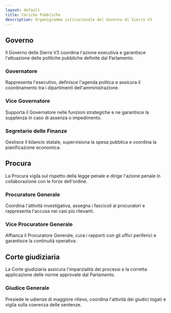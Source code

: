 ```yaml
---
layout: default
title: Cariche Pubbliche
description: Organigramma istituzionale del Governo di Sierra V3
---
```


<section class="content-section">
  <h2>Governo</h2>
  <p>Il Governo della Sierra V3 coordina l'azione esecutiva e garantisce l'attuazione delle politiche pubbliche definite dal Parlamento.</p>
  <div class="governance-grid">
    <article class="department-card" data-icon="🏛️">
      <h3>Governatore</h3>
      <p>Rappresenta l'esecutivo, definisce l'agenda politica e assicura il coordinamento tra i dipartimenti dell'amministrazione.</p>
    </article>
    <article class="department-card" data-icon="🤝">
      <h3>Vice Governatore</h3>
      <p>Supporta il Governatore nelle funzioni strategiche e ne garantisce la supplenza in caso di assenza o impedimento.</p>
    </article>
    <article class="department-card" data-icon="💼">
      <h3>Segretario delle Finanze</h3>
      <p>Gestisce il bilancio statale, supervisiona la spesa pubblica e coordina la pianificazione economica.</p>
    </article>
  </div>
</section>

<section class="content-section">
  <h2>Procura</h2>
  <p>La Procura vigila sul rispetto della legge penale e dirige l'azione penale in collaborazione con le forze dell'ordine.</p>
  <div class="highlight-grid">
    <article class="highlight-card" data-icon="⚖️">
      <h3>Procuratore Generale</h3>
      <p>Coordina l'attività investigativa, assegna i fascicoli ai procuratori e rappresenta l'accusa nei casi più rilevanti.</p>
    </article>
    <article class="highlight-card" data-icon="🛡️">
      <h3>Vice Procuratore Generale</h3>
      <p>Affianca il Procuratore Generale, cura i rapporti con gli uffici periferici e garantisce la continuità operativa.</p>
    </article>
  </div>
</section>

<section class="content-section accent">
  <h2>Corte giudiziaria</h2>
  <p>La Corte giudiziaria assicura l'imparzialità dei processi e la corretta applicazione delle norme approvate dal Parlamento.</p>
  <div class="highlight-grid">
    <article class="highlight-card" data-icon="📜">
      <h3>Giudice Generale</h3>
      <p>Presiede le udienze di maggiore rilievo, coordina l'attività dei giudici togati e vigila sulla coerenza delle sentenze.</p>
    </article>
  </div>
</section>
